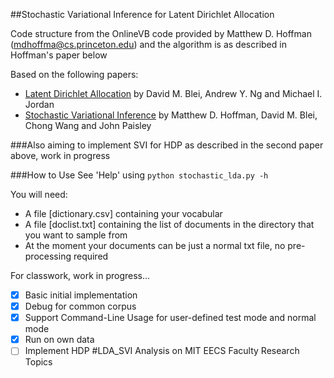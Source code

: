 
##Stochastic Variational Inference for Latent Dirichlet Allocation

Code structure from the OnlineVB code provided by Matthew D. Hoffman (mdhoffma@cs.princeton.edu) and the algorithm is as described in Hoffman's paper below

Based on the following papers:
- [Latent Dirichlet Allocation](https://www.cs.princeton.edu/~blei/papers/BleiNgJordan2003.pdf) by David M. Blei, Andrew Y. Ng and Michael I. Jordan
- [Stochastic Variational Inference](http://www.columbia.edu/~jwp2128/Papers/HoffmanBleiWangPaisley2013.pdf) by Matthew D. Hoffman, David M. Blei, Chong Wang and John Paisley

###Also aiming to implement SVI for HDP as described in the second paper above, work in progress


###How to Use
See 'Help' using
```python stochastic_lda.py -h```

You will need:
- A file [dictionary.csv] containing your vocabular
- A file [doclist.txt] containing the list of documents in the directory that you want to sample from
- At the moment your documents can be just a normal txt file, no pre-processing required

For classwork, work in progress...

- [x] Basic initial implementation
- [x] Debug for common corpus
- [x] Support Command-Line Usage for user-defined test mode and normal mode
- [x] Run on own data
- [ ] Implement HDP
#LDA_SVI Analysis on MIT EECS Faculty Research Topics
